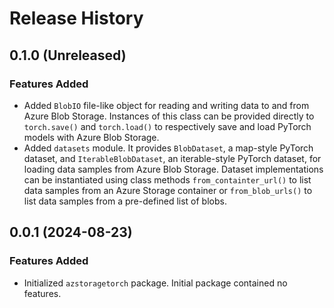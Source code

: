 # Release History

## 0.1.0 (Unreleased)

### Features Added
- Added `BlobIO` file-like object for reading and writing data to and from Azure Blob Storage.
Instances of this class can be provided directly to `torch.save()` and `torch.load()` to
respectively save and load PyTorch models with Azure Blob Storage.
- Added `datasets` module. It provides `BlobDataset`, a map-style PyTorch dataset, and
`IterableBlobDataset`, an iterable-style PyTorch dataset, for loading data samples from
Azure Blob Storage. Dataset implementations can be instantiated using class methods
`from_containter_url()` to list data samples from an Azure Storage container or
`from_blob_urls()` to list data samples from a pre-defined list of blobs.

## 0.0.1 (2024-08-23)

### Features Added
- Initialized `azstoragetorch` package. Initial package contained no features.
